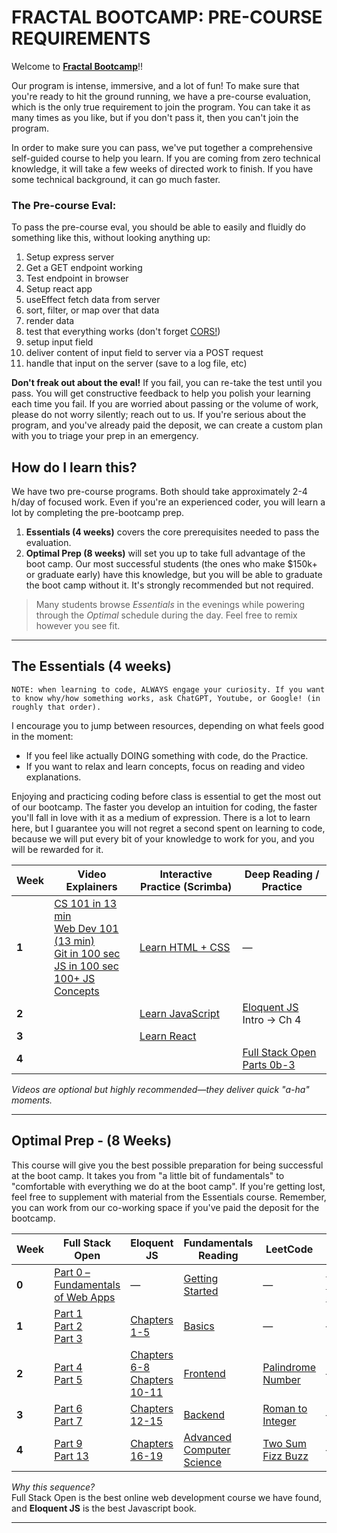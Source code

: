 # FRACTAL BOOTCAMP: PRE-COURSE REQUIREMENTS

Welcome to **[Fractal Bootcamp](https://fractalbootcamp.com/)**!!

Our program is intense, immersive, and a lot of fun! To make sure that you're ready to hit the ground running, we have a pre-course evaluation, which is the only true requirement to join the program. You can take it as many times as you like, but if you don't pass it, then you can't join the program. 

In order to make sure you can pass, we've put together a comprehensive self-guided course to help you learn. If you are coming from zero technical knowledge, it will take a few weeks of directed work to finish. If you have some technical background, it can go much faster. 

### The Pre-course Eval:
To pass the pre-course eval, you should be able to easily and fluidly do something like this, without looking anything up:

1. Setup express server
2. Get a GET endpoint working
3. Test endpoint in browser
4. Setup react app
5. useEffect fetch data from server
6. sort, filter, or map over that data
7. render data
8. test that everything works (don't forget [CORS!](https://www.youtube.com/watch?v=4KHiSt0oLJ0))
9. setup input field
10. deliver content of input field to server via a POST request
11. handle that input on the server (save to a log file, etc)

**Don't freak out about the eval!** If you fail, you can re-take the test until you pass. You will get constructive feedback to help you polish your learning each time you fail. If you are worried about passing or the volume of work, please do not worry silently; reach out to us. If you're serious about the program, and you've already paid the deposit, we can create a custom plan with you to triage your prep in an emergency.

## How do I learn this?

We have two pre-course programs. Both should take approximately 2-4 h/day of focused work. Even if you're an experienced coder, you will learn a lot by completing the pre-bootcamp prep.

1. **Essentials (4 weeks)** covers the core prerequisites needed to pass the evaluation.
2. **Optimal Prep (8 weeks)** will set you up to take full advantage of the boot camp. Our most successful students (the ones who make $150k+ or graduate early) have this knowledge, but you will be able to graduate the boot camp without it. It's strongly recommended but not required.

> Many students browse *Essentials* in the evenings while powering through the *Optimal* schedule during the day. Feel free to remix however you see fit.

---

## The Essentials (4 weeks)

`NOTE: when learning to code, ALWAYS engage your curiosity. If you want to know why/how something works, ask ChatGPT, Youtube, or Google! (in roughly that order).`  

I encourage you to jump between resources, depending on what feels good in the moment:
- If you feel like actually DOING something with code, do the Practice.  
- If you want to relax and learn concepts, focus on reading and video explanations.

Enjoying and practicing coding before class is essential to get the most out of our bootcamp. The faster you develop an intuition for coding, the faster you'll fall in love with it as a medium of expression. There is a lot to learn here, but I guarantee you will not regret a second spent on learning to code, because we will put every bit of your knowledge to work for you, and you will be rewarded for it.

| Week | Video Explainers | Interactive Practice (Scrimba) | Deep Reading / Practice |
|------|-------------------|---------------------------------|-------------------------|
| **1** | [CS 101 in 13 min] <br> [Web Dev 101 (13 min)]<br>[Git in 100 sec]<br>[JS in 100 sec] <br> [100+ JS Concepts] | [Learn HTML + CSS] | — |
| **2** |  | [Learn JavaScript] | [Eloquent JS] Intro → Ch 4 |
| **3** |  | [Learn React] | |
| **4** |  | | [Full Stack Open Parts 0b-3]|

*Videos are optional but highly recommended—they deliver quick "a-ha" moments.*

---

## Optimal Prep - (8 Weeks)

This course will give you the best possible preparation for being successful at the boot camp. It takes you from "a little bit of fundamentals" to "comfortable with everything we do at the boot camp". If you're getting lost, feel free to supplement with material from the Essentials course. Remember, you can work from our co-working space if you've paid the deposit for the bootcamp.  

| Week | Full Stack Open | Eloquent JS | Fundamentals Reading | LeetCode | Other |
|------|-----------------|-------------|----------------------|----------|-------|
| **0** | [Part 0 – Fundamentals of Web Apps] | — | [Getting Started](FUNDAMENTALS.md#getting-started) | — | [React Foundations Course] |
| **1** | [Part 1]<br>[Part 2]<br>[Part 3] | [Chapters 1-5] | [Basics](FUNDAMENTALS.md#basics) | — | — |
| **2** | [Part 4]<br>[Part 5] | [Chapters 6-8]<br>[Chapters 10-11] | [Frontend](FUNDAMENTALS.md#frontend) | [Palindrome Number] | — |
| **3** | [Part 6]<br>[Part 7] | [Chapters 12-15] | [Backend](FUNDAMENTALS.md#backend) | [Roman to Integer] | — |
| **4** | [Part 9]<br>[Part 13] | [Chapters 16-19] | [Advanced Computer Science](FUNDAMENTALS.md#advanced-computer-science) | [Two Sum]<br>[Fizz Buzz] | — |

*Why this sequence?*  
Full Stack Open is the best online web development course we have found, and **Eloquent JS** is the best Javascript book.

---

[Full Stack Open Part 0b]: https://fullstackopen.com/en/part0/fundamentals_of_web_apps  
[Full Stack Open Part 1]: https://fullstackopen.com/en/part1    
[Full Stack Open Part 2]: https://fullstackopen.com/en/part2  
[Full Stack Open Part 3]: https://fullstackopen.com/en/part3  
[Part 0 – Fundamentals of Web Apps]: https://fullstackopen.com/en/part0/fundamentals_of_web_apps  
[Part 1]: https://fullstackopen.com/en/part1  
[Part 2]: https://fullstackopen.com/en/part2  
[Part 3]: https://fullstackopen.com/en/part3  
[Part 4]: https://fullstackopen.com/en/part4  
[Part 5]: https://fullstackopen.com/en/part5  
[Part 6]: https://fullstackopen.com/en/part6  
[Part 7]: https://fullstackopen.com/en/part7  
[Part 9]: https://fullstackopen.com/en/part9  
[Part 13]: https://fullstackopen.com/en/part13  

[Chapters 1-5]: https://eloquentjavascript.net/01_values.html  
[Chapters 6-8]: https://eloquentjavascript.net/06_object.html  
[Chapters 10-11]: https://eloquentjavascript.net/10_modules.html  
[Chapters 12-15]: https://eloquentjavascript.net/12_language.html  
[Chapters 16-19]: https://eloquentjavascript.net/16_canvas.html  

[Getting Started Basics]: https://developer.mozilla.org/en-US/docs/Learn/Getting_started_with_the_web  
[Frontend]: https://developer.mozilla.org/en-US/docs/Learn/Front-end_web_developer  
[Backend]: https://developer.mozilla.org/en-US/docs/Learn/Server-side  
[Computer Science]: https://teachyourselfcs.com/  

[Palindrome Number]: https://leetcode.com/problems/palindrome-number  
[Roman to Integer]: https://leetcode.com/problems/roman-to-integer  
[Two Sum]: https://leetcode.com/problems/two-sum  
[Fizz Buzz]: https://leetcode.com/problems/fizz-buzz  

[React Foundations Course]: https://nextjs.org/learn/react-foundations  
[Next JS App Router Course]: https://nextjs.org/learn/dashboard-app  

[Web Dev 101 (13 min)]: https://www.youtube.com/watch?v=erEgovG9WBs  
[JS in 100 sec]: https://www.youtube.com/watch?v=DHjqpvDnNGE  
[100+ JS Concepts]: https://www.youtube.com/watch?v=lkIFF4maKMU  
[Git in 100 sec]: https://www.youtube.com/watch?v=hwP7WQkmECE  
[CS 101 in 13 min]: https://www.youtube.com/watch?v=-uleG_Vecis  

[Learn HTML + CSS]: https://scrimba.com/learn/htmlandcss  
[Learn JavaScript]: https://scrimba.com/learn/learnjavascript  
[Learn React]: https://scrimba.com/learn/learnreact  

[Eloquent JS]: https://eloquentjavascript.net/  
[Pro Git Ch 1, 2, 6]: https://git-scm.com/book/en/v2  
[Full Stack Open Parts 0b-3]: https://fullstackopen.com/en/#course-contents
